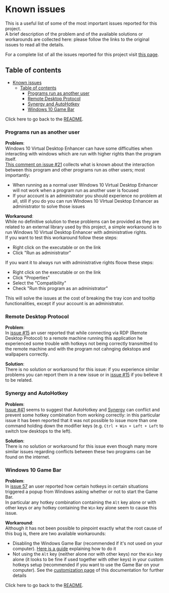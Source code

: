 # Known issues

This is a useful list of some of the most important issues reported for this project.  
A brief description of the problem and of the available solutions or workarounds are collected here: please follow the links to the original issues to read all the details.

For a complete list of all the issues reported for this project visit [this page](https://github.com/sdias/win-10-virtual-desktop-enhancer/issues).

## Table of contents

<!-- TOC -->

- [Known issues](#known-issues)
    - [Table of contents](#table-of-contents)
        - [Programs run as another user](#programs-run-as-another-user)
        - [Remote Desktop Protocol](#remote-desktop-protocol)
        - [Synergy and AutoHotkey](#synergy-and-autohotkey)
        - [Windows 10 Game Bar](#windows-10-game-bar)

<!-- /TOC -->

Click here to go back to the [README](../README.md).

### Programs run as another user

**Problem**:  
Windows 10 Virtual Desktop Enhancer can have some difficulties when interacting with windows which are run with higher rights than the program itself.  
[This comment on issue #21](https://github.com/sdias/win-10-virtual-desktop-enhancer/issues/21#issuecomment-308504500) collects what is known about the interaction between this program and other programs run as other users; most importantly:

- When running as a normal user Windows 10 Virtual Desktop Enhancer will not work when a program run as another user is focused
- If your account is an administrator you should experience no problem at all, still if you do you can run WIndows 10 VIrtual Desktop Enhancer as administrator to solve those issues

**Workaround**:  
While no definitive solution to these problems can be provided as they are related to an external library used by this project, a simple workaround is to run Windows 10 Virtual Desktop Enhancer with administrative rights.  
If you want to test this workaround follow these steps:

- Right click on the executable or on the link
- Click "Run as administrator"

If you want it to always run with administrative rights floow these steps:

- Right click on the executable or on the link
- Click "Properties"
- Select the "Compatibility"
- Check "Run this program as an administrator"

This will solve the issues at the cost of breaking the tray icon and tooltip functionalities, except if your account is an administrator.

### Remote Desktop Protocol

**Problem**:  
In [issue #15](https://github.com/sdias/win-10-virtual-desktop-enhancer/issues/15) an user reported that while connecting via RDP (Remote Desktop Protocol) to a remote machine running this application he experienced some trouble with hotkeys not being correctly transmitted to the remote machine and with the program not cahnging dekstops and wallpapers correctly.

**Solution**:  
There is no solution or workaround for this issue: if you experience similar problems you can report them in a new issue or in [issue #15](https://github.com/sdias/win-10-virtual-desktop-enhancer/issues/15) if you believe it to be related.

### Synergy and AutoHotkey

**Problem**:  
[Issue #41](https://github.com/sdias/win-10-virtual-desktop-enhancer/issues/41) seems to suggest that AutoHotkey and [Synergy](https://symless.com/synergy) can conflict and prevent some hotkey combination from working correctly: in this particular issue it has been reported that it was not possible to issue more than one command holding down the modifier keys (e.g. `Ctrl + Win + Left + Left` to switch tow desktops to the left).

**Solution**:  
There is no solution or workaround for this issue even though many more similar issues regarding conflicts between these two programs can be found on the internet.

### Windows 10 Game Bar

**Problem**:  
In [issue 57](https://github.com/sdias/win-10-virtual-desktop-enhancer/issues/57) an user reported how certain hotkeys in certain situations triggered a popup from Windows asking whether or not to start the Game Bar.  
In particular any hotkey combination containing the `Alt` key alone or with other keys or any hotkey containing the `Win` key alone seem to cause this issue.

**Workaround**:  
Although it has not been possible to pinpoint exactly what the root cause of this bug is, there are two available workarounds:

 - Disabling the Windows Game Bar (recommended if it's not used on your computer). [Here is a guide](https://www.howtogeek.com/273180/how-to-disable-windows-10s-game-dvr-and-game-bar/) explaining how to do it
 - Not using the `Alt` key (neither alone nor with other keys) nor the `Win` key alone (it looks to be fine if used together with other keys) in your custom hotkeys setup (recommended if you want to use the Game Bar on your computer). See the [customization page](settings.md#keyboard-shortcuts) of this documentation for further details

Click here to go back to the [README](../README.md).
